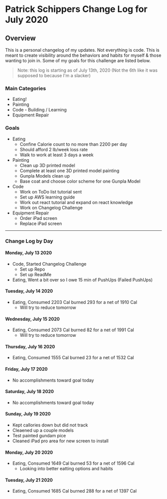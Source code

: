 # Patrick Schippers Change Log for July 2020

## Overview
This is a personal changelog of my updates. Not everything is code. This is meant to create visibility around the behaviors and habits for myself & those wanting to join in. Some of my goals for this challenge are listed below.

> Note: this log is starting as of July 13th, 2020 (Not the 6th like it was supposed to because I'm a slacker)

### Main Categories
- Eating!
- Painting
- Code - Building / Learning
- Equipment Repair

### Goals
- Eating
  - Confine Calorie count to no more than 2200 per day
  - Should afford 2 lb/week loss rate
  - Walk to work at least 3 days a week
- Painting
  - Clean up 3D printed model
  - Complete at least one 3D printed model painting
  - Gunpla Models clean up
  - Base coat and choose color scheme for one Gunpla Model
- Code
  - Work on ToDo list tutorial sent
  - Set up AWS learning guide
  - Work out react tutorial and expand on react knowledge
  - Work on Changelog Challenge
- Equipment Repair
  - Order iPad screen
  - Replace iPad screen

---

### Change Log by Day

#### Monday, July 13 2020
- Code, Started Changelog Challenge
  - Set up Repo
  - Set up ReadMe
- Eating, Went a bit over so I owe 15 min of PushUps (Failed PushUps)

#### Tuesday, July 14 2020
- Eating, Consumed 2203 Cal burned 293 for a net of 1910 Cal 
  - Will try to reduce tomorrow
  
#### Wednesday, July 15 2020
- Eating, Consumed 2073 Cal burned 82 for a net of 1991 Cal 
  - Will try to reduce tomorrow
  
#### Thursday, July 16 2020
- Eating, Consumed 1555 Cal burned 23 for a net of 1532 Cal 
  
#### Friday, July 17 2020
- No accomplishments toward goal today

#### Saturday, July 18 2020 
- No accomplishments toward goal today

#### Sunday, July 19 2020
- Kept callories down but did not track
- Cleaened up a couple models
- Test painted gundam pice
- Cleaned iPad pro area for new screen to install

#### Monday, July 20 2020
- Eating, Consumed 1649 Cal burned 53 for a net of 1596 Cal
  - Looking into better eatting options and habits
  
#### Tuesday, July 21 2020
- Eating, Consumed 1685 Cal burned 288 for a net of 1397 Cal
